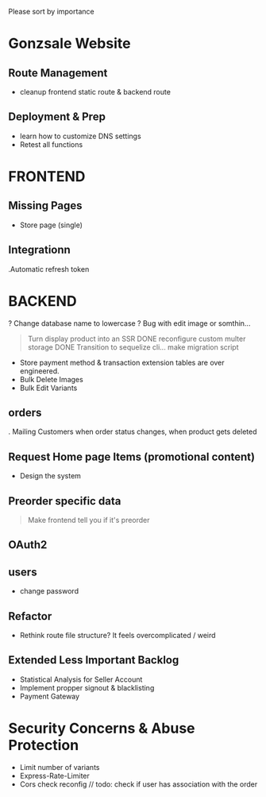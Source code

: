 Please sort by importance
# Gonzsale Website
## Route Management
- cleanup frontend static route & backend route

## Deployment & Prep
- learn how to customize DNS settings
- Retest all functions

# FRONTEND
## Missing Pages
- Store page (single)

## Integrationn
.Automatic refresh token

# BACKEND
? Change database name to lowercase 
? Bug with edit image or somthin... 
> Turn display product into an SSR
    DONE reconfigure custom multer storage
DONE Transition to sequelize cli...
    make migration script
- Store payment method & transaction extension tables are over engineered.
- Bulk Delete Images
- Bulk Edit Variants

## orders
. Mailing Customers when order status changes, when product gets deleted 

## Request Home page Items (promotional content)
- Design the system

## Preorder specific data
> Make frontend tell you if it's preorder

## OAuth2

## users
- change password

## Refactor
- Rethink route file structure? It feels overcomplicated / weird

## Extended Less Important Backlog
- Statistical Analysis for Seller Account
- Implement propper signout & blacklisting 
- Payment Gateway

# Security Concerns & Abuse Protection
- Limit number of variants
- Express-Rate-Limiter
- Cors check reconfig
// todo: check if user has association with the order